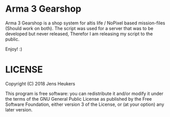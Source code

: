 # Arma 3 Gearshop
Arma 3 Gearshop is a shop system for altis life / NoPixel based mission-files (Should work on both).
The script was used for a server that was to be developed but never released, Therefor I am releasing my script to the public.

Enjoy! :)

# LICENSE
Copyright (C) 2018 Jens Heukers

This program is free software: you can redistribute it and/or modify it under the terms of the GNU General Public License as published by the Free Software Foundation, either version 3 of the License, or (at your option) any later version.
